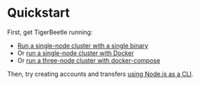 # Quickstart

First, get TigerBeetle running:

* [Run a single-node cluster with a single binary](./single-binary.md)
* Or [run a single-node cluster with Docker](./with-docker.md)
* Or [run a three-node cluster with docker-compose](./with-docker-compose.md)

Then, try creating accounts and transfers [using Node.js as a CLI](./node-cli.md).
